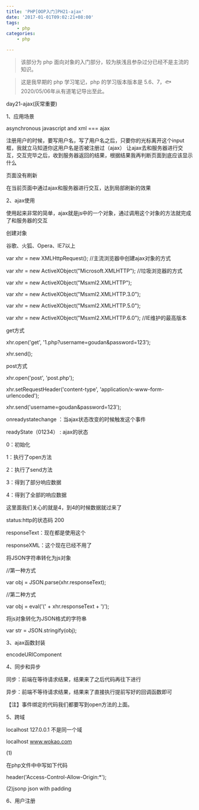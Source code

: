 ```yaml
---
title: 'PHP[OOP入门]PH21-ajax'
date: '2017-01-01T09:02:21+08:00'
tags:
    - php
categories:
    - php

---
```




> 该部分为 php 面向对象的入门部分，较为肤浅且参杂过分已经不是主流的知识。

> 这是我早期的 php 学习笔记，php 的学习版本版本是 5.6、7，🐟2020/05/06年从有道笔记导出至此。


day21-ajax(灰常重要)

1、应用场景

asynchronous javascript and xml === ajax

注册用户的时候，要写用户名，写了用户名之后，只要你的光标离开这个input框，我就立马知道你这用户名是否被注册过（ajax）
让ajax去和服务器进行交互，交互完毕之后，收到服务器返回的结果，根据结果我再判断页面到底应该显示什么

页面没有刷新

在当前页面中通过ajax和服务器进行交互，达到局部刷新的效果

2、ajax使用

使用起来非常的简单，ajax就是js中的一个对象，通过调用这个对象的方法就完成了和服务器的交互

创建对象

谷歌、火狐、Opera、IE7以上

var xhr = new XMLHttpRequest(); //主流浏览器中创建ajax对象的方式

var xhr = new ActiveXObject("Microsoft.XMLHTTP"); //垃圾浏览器的方式

var xhr = new ActiveXObject("Msxml2.XMLHTTP");

var xhr = new ActiveXObject("Msxml2.XMLHTTP.3.0");

var xhr = new ActiveXObject("Msxml2.XMLHTTP.5.0");

var xhr = new ActiveXObject("Msxml2.XMLHTTP.6.0"); //IE维护的最高版本

get方式

xhr.open(\'get\', \'1.php?username=goudan&password=123\');

xhr.send();

post方式

xhr.open(\'post\', \'post.php\');

xhr.setRequestHeader(\'content-type\',
\'application/x-www-form-urlencoded\');

xhr.send(\'username=goudan&password=123\');

onreadystatechange ：当ajax状态改变的时候触发这个事件

readyState（01234） : ajax的状态

0：初始化

1：执行了open方法

2：执行了send方法

3：得到了部分响应数据

4：得到了全部的响应数据

这里面我们关心的就是4，到4的时候数据就过来了

status:http的状态码 200

responseText：现在都是使用这个

responseXML：这个现在已经不用了

将JSON字符串转化为js对象

//第一种方式

var obj = JSON.parse(xhr.responseText);

//第二种方式

var obj = eval(\'(\' + xhr.responseText + \')\');

将js对象转化为JSON格式的字符串

var str = JSON.stringify(obj);

3、ajax函数封装

encodeURIComponent

4、同步和异步

同步：前端在等待请求结果，结果来了之后代码再往下进行

异步：前端不等待请求结果，结果来了直接执行提前写好的回调函数即可

【注】事件绑定的代码我们都要写到open方法的上面。

5、跨域

localhost 127.0.0.1 不是同一个域

localhost www.wokao.com

(1)

在php文件中中写如下代码

header(\'Access-Control-Allow-Origin:\*\');

(2)jsonp json with padding

6、用户注册
